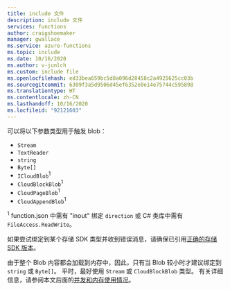 ```yaml
---
title: include 文件
description: include 文件
services: functions
author: craigshoemaker
manager: gwallace
ms.service: azure-functions
ms.topic: include
ms.date: 10/16/2020
ms.author: v-junlch
ms.custom: include file
ms.openlocfilehash: ed33bea659bc5d8a096d28458c2a4925625cc03b
ms.sourcegitcommit: 6309f3a5d9506d45ef6352e0e14e75744c595898
ms.translationtype: HT
ms.contentlocale: zh-CN
ms.lasthandoff: 10/16/2020
ms.locfileid: "92121603"
---
```

可以将以下参数类型用于触发 blob：

* `Stream`
* `TextReader`
* `string`
* `Byte[]`
* `ICloudBlob`<sup>1</sup>
* `CloudBlockBlob`<sup>1</sup>
* `CloudPageBlob`<sup>1</sup>
* `CloudAppendBlob`<sup>1</sup>

<sup>1</sup> function.json 中需有 "inout" 绑定 `direction` 或 C# 类库中需有 `FileAccess.ReadWrite`。

如果尝试绑定到某个存储 SDK 类型并收到错误消息，请确保已引用[正确的存储 SDK 版本](../articles/azure-functions/functions-bindings-storage-blob.md#azure-storage-sdk-version-in-functions-1x)。

由于整个 Blob 内容都会加载到内存中，因此，只有当 Blob 较小时才建议绑定到 `string` 或 `Byte[]`。 平时，最好使用 `Stream` 或 `CloudBlockBlob` 类型。 有关详细信息，请参阅本文后面的[并发和内存使用情况](../articles/azure-functions/functions-bindings-storage-blob-trigger.md#concurrency-and-memory-usage)。

